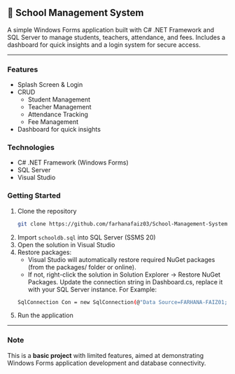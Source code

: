 ## 🏫 School Management System
A simple Windows Forms application built with C# .NET Framework and SQL Server to manage students, teachers, attendance, and fees. Includes a dashboard for quick insights and a login system for secure access.

---

### Features
- Splash Screen & Login
- CRUD
  - Student Management 
  - Teacher Management 
  - Attendance Tracking
  - Fee Management
- Dashboard for quick insights

### Technologies
- C# .NET Framework (Windows Forms)
- SQL Server
- Visual Studio

### Getting Started

1. Clone the repository
   ```bash
   git clone https://github.com/farhanafaiz03/School-Management-System.git
   ```
2. Import `schooldb.sql` into SQL Server (SSMS 20)
3. Open the solution in Visual Studio
4. Restore packages:
     - Visual Studio will automatically restore required NuGet packages (from the packages/ folder or online).
     - If not, right-click the solution in Solution Explorer → Restore NuGet Packages.
   Update the connection string in Dashboard.cs, replace it with your SQL Server instance.
   For Example:
   ```bash
   SqlConnection Con = new SqlConnection(@"Data Source=FARHANA-FAIZ01;Initial Catalog=schooldb;Integrated Security=True;Encrypt=False");
   ```
5. Run the application

---

### Note
This is a **basic project** with limited features, aimed at demonstrating Windows Forms application development and database connectivity.
